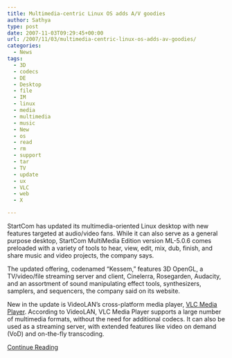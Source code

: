 ```yaml
---
title: Multimedia-centric Linux OS adds A/V goodies
author: Sathya
type: post
date: 2007-11-03T09:29:45+00:00
url: /2007/11/03/multimedia-centric-linux-os-adds-av-goodies/
categories:
  - News
tags:
  - 3D
  - codecs
  - DE
  - Desktop
  - file
  - IM
  - linux
  - media
  - multimedia
  - music
  - New
  - os
  - read
  - rm
  - support
  - tar
  - TV
  - update
  - ux
  - VLC
  - web
  - X

---
```

StartCom has updated its multimedia-oriented Linux desktop with new features targeted at audio/video fans. While it can also serve as a general purpose desktop, StartCom MultiMedia Edition version ML-5.0.6 comes preloaded with a variety of tools to hear, view, edit, mix, dub, finish, and share music and video projects, the company says.

The updated offering, codenamed &#8220;Kessem,&#8221; features 3D OpenGL, a TV/video/file streaming server and client, Cinelerra, Rosegarden, Audacity, and an assortment of sound manipulating effect tools, synthesizers, samplers, and sequencers, the company said on its website.

New in the update is VideoLAN&#8217;s cross-platform media player, <a href="http://www.videolan.org/vlc/" target="new"><u>VLC Media Player</u></a>. According to VideoLAN, VLC Media Player supports a large number of multimedia formats, without the need for additional codecs. It can also be used as a streaming server, with extended features like video on demand (VoD) and on-the-fly transcoding.

[Continue Reading][1]

 [1]: http://www.desktoplinux.com/news/NS4868362836.html